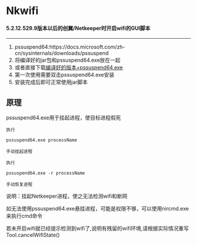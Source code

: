 # Nkwifi
#### 5.2.12.529.9版本以后的创翼/Netkeeper时开启wifi的GUI脚本

---
<ol>
<li>pssuspend64:https://docs.microsoft.com/zh-cn/sysinternals/downloads/pssuspend
<li>将编译好的jar包和pssuspend64.exe放在一起
<li><h>或者直接下载</h><a href="http://www.byeyo.com:8080/">编译好的版本+pssuspend64.exe</a> 
<li>第一次使用需要双击pssuspend64.exe安装
<li>安装完成后即可正常使用jar脚本
</ol>


原理
---
pssuspend64.exe用于挂起进程，使目标进程假死

```
执行

pssuspend64.exe processName   

手动挂起进程

执行

pssuspend64.exe -r processName   

手动恢复进程

```

说明：挂起Netkeeper进程，使之无法检测wifi和断网

如无法使用pssuspend64.exe悬挂进程，可能是权限不够，可以使用nircmd.exe来执行cmd命令

若未开启wifi就已经提示检测到wifi了,说明有残留的wifi环境,请根据实际情况重写Tool.cancelWifiState()
